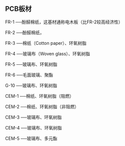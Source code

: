 

## PCB板材



FR-1 ──酚醛棉纸，这基材通称电木板（比FR-2较高经济性）

FR-2 ──酚醛棉纸，

FR-3 ──棉纸（Cotton paper）、环氧树脂

FR-4 ──玻璃布（Woven glass）、环氧树脂

FR-5 ──玻璃布、环氧树脂

FR-6 ──毛面玻璃、聚酯

G-10 ──玻璃布、环氧树脂

CEM-1 ──棉纸、环氧树脂（阻燃）

CEM-2 ──棉纸、环氧树脂（非阻燃）

CEM-3 ──玻璃布、环氧树脂

CEM-4 ──玻璃布、环氧树脂

CEM-5 ──玻璃布、多元酯